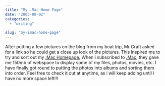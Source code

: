 ```yaml
---
title: "My .Mac Home Page"
date: "2005-08-02"
categories: 
  - "writing"

slug: "my-imac-home-page"
---
```


After putting a few pictures on the blog from my boat trip, Mr Craft asked for a link so he could get a close up look of the pictures. This inspired me to try and sort out my [.Mac Homepage.](https://homepage.mac.com/seanchamberlin/Menu4.html) When i subscribed to [.Mac](https://www.mac.com/WebObjects/Welcome.woa), they gave me 150mb of webspace to display some of my files, photos, movies, etc. I have finally got round to putting the photos into albums and sorting them into order. Feel free to check it out at anytime, as i will keep adding until i have no more space left!!!
